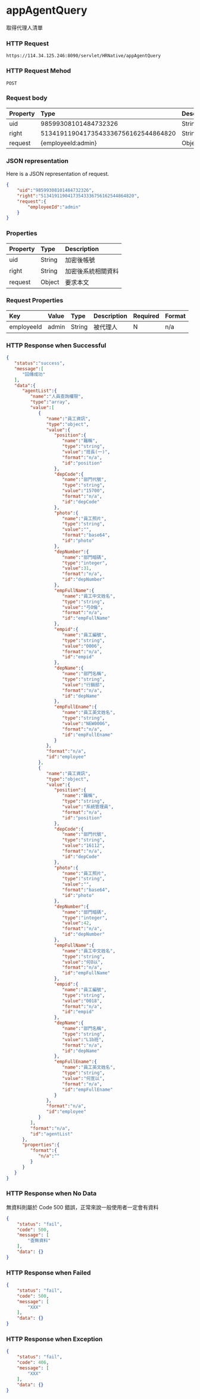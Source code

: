 # appAgentQuery
取得代理人清單

### HTTP Request
```
https://114.34.125.246:8090/servlet/HRNative/appAgentQuery
```

### HTTP Request Mehod
```
POST
```

### Request body
| Property | Type | Description |
|:---------|:-----|:------------|
| uid | 98599308101484732326 | String | 需透過appLogin取得
| right | 51341911904173543336756162544864820 | String | 需透過appLogin取得 |
| request | {employeeId:admin} | Object | 查詢條件

### JSON representation
Here is a JSON representation of request.
```json
{
    "uid":"98599308101484732326",
    "right":"51341911904173543336756162544864820",
    "request":{
        "employeeId":"admin"
    }
}
```

### Properties
| Property | Type | Description |
|:---------|:-----|:------------|
| uid   | String | 加密後帳號 |
| right | String | 加密後系統相關資料 |
| request | Object | 要求本文 |

### Request Properties
| Key | Value | Type | Description | Required | Format |
|:----------|:-------------|:-----|:------------|:------------|:------------|
| employeeId | admin | String | 被代理人 | N | n/a |

### HTTP Response when Successful
```json
{
   "status":"success",
   "message":[
      "回傳成功"
   ],
   "data":{
      "agentList":{
         "name":"人員查詢權限",
         "type":"array",
         "value":[
            {
               "name":"員工資訊",
               "type":"object",
               "value":{
                  "position":{
                     "name":"職稱",
                     "type":"string",
                     "value":"班長(一)",
                     "format":"n/a",
                     "id":"position"
                  },
                  "depCode":{
                     "name":"部門代號",
                     "type":"string",
                     "value":"15700",
                     "format":"n/a",
                     "id":"depCode"
                  },
                  "photo":{
                     "name":"員工照片",
                     "type":"string",
                     "value":"",
                     "format":"base64",
                     "id":"photo"
                  },
                  "depNumber":{
                     "name":"部門暗碼",
                     "type":"integer",
                     "value":31,
                     "format":"n/a",
                     "id":"depNumber"
                  },
                  "empFullName":{
                     "name":"員工中文姓名",
                     "type":"string",
                     "value":"弓O倫",
                     "format":"n/a",
                     "id":"empFullName"
                  },
                  "empid":{
                     "name":"員工編號",
                     "type":"string",
                     "value":"0006",
                     "format":"n/a",
                     "id":"empid"
                  },
                  "depName":{
                     "name":"部門名稱",
                     "type":"string",
                     "value":"行銷部",
                     "format":"n/a",
                     "id":"depName"
                  },
                  "empFullEname":{
                     "name":"員工英文姓名",
                     "type":"string",
                     "value":"NEW0006",
                     "format":"n/a",
                     "id":"empFullEname"
                  }
               },
               "format":"n/a",
               "id":"employee"
            },
            {
               "name":"員工資訊",
               "type":"object",
               "value":{
                  "position":{
                     "name":"職稱",
                     "type":"string",
                     "value":"系統管理員",
                     "format":"n/a",
                     "id":"position"
                  },
                  "depCode":{
                     "name":"部門代號",
                     "type":"string",
                     "value":"16112",
                     "format":"n/a",
                     "id":"depCode"
                  },
                  "photo":{
                     "name":"員工照片",
                     "type":"string",
                     "value":"",
                     "format":"base64",
                     "id":"photo"
                  },
                  "depNumber":{
                     "name":"部門暗碼",
                     "type":"integer",
                     "value":42,
                     "format":"n/a",
                     "id":"depNumber"
                  },
                  "empFullName":{
                     "name":"員工中文姓名",
                     "type":"string",
                     "value":"何O以",
                     "format":"n/a",
                     "id":"empFullName"
                  },
                  "empid":{
                     "name":"員工編號",
                     "type":"string",
                     "value":"0018",
                     "format":"n/a",
                     "id":"empid"
                  },
                  "depName":{
                     "name":"部門名稱",
                     "type":"string",
                     "value":"L1b班",
                     "format":"n/a",
                     "id":"depName"
                  },
                  "empFullEname":{
                     "name":"員工英文姓名",
                     "type":"string",
                     "value":"何宣以",
                     "format":"n/a",
                     "id":"empFullEname"
                  }
               },
               "format":"n/a",
               "id":"employee"
            }
         ],
         "format":"n/a",
         "id":"agentList"
      },
      "properties":{
         "format":{
            "n/a":""
         }
      }
   }
}
```

### HTTP Response when No Data
無資料則屬於 Code 500 錯誤，正常來說一般使用者一定會有資料
```json
{
    "status": "fail",
    "code": 500,
    "message": [
        "查無資料"
    ],
    "data": {}
}
```

### HTTP Response when Failed
```json
{
    "status": "fail",
    "code": 500,
    "message": [
        "XXX"
    ],
    "data": {}
}
```

### HTTP Response when Exception
```json
{
    "status": "fail",
    "code": 406,
    "message": [
        "XXX"
    ],
    "data": {}
}
```
